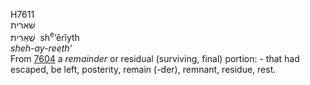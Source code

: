 <body>
  <p>H7611<br>  שׁארית  <br> שְׁאֵרִיתּ  ‎  sh<sup>e</sup>‘êrı̂yth  <br><i>sheh-ay-reeth‘ </i><br>From <a href="h7604.htm">7604</a>  a <i>remainder</i> or residual (surviving, final) portion: - that had escaped, be left, posterity, remain (-der), remnant, residue, rest.<br></p>
 </body>
